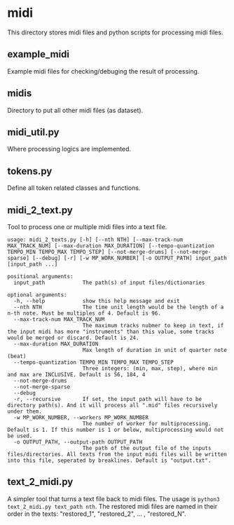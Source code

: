 # midi

This directory stores midi files and python scripts for processing midi files.

## example_midi

Example midi files for checking/debuging the result of processing.

## midis

Directory to put all other midi files (as dataset).

## midi_util.py

Where processing logics are implemented.

## tokens.py

Define all token related classes and functions.

## midi_2_text.py

Tool to process one or multiple midi files into a text file. 

```
usage: midi_2_texts.py [-h] [--nth NTH] [--max-track-num MAX_TRACK_NUM] [--max-duration MAX_DURATION] [--tempo-quantization TEMPO_MIN TEMPO_MAX TEMPO_STEP] [--not-merge-drums] [--not-merge-sparse] [--debug] [-r] [-w MP_WORK_NUMBER] [-o OUTPUT_PATH] input_path [input_path ...]

positional arguments:
  input_path            The path(s) of input files/dictionaries

optional arguments:
  -h, --help            show this help message and exit
  --nth NTH             The time unit length would be the length of a n-th note. Must be multiples of 4. Default is 96.
  --max-track-num MAX_TRACK_NUM
                        The maximum tracks nubmer to keep in text, if the input midi has more "instruments" than this value, some tracks would be merged or discard. Default is 24.
  --max-duration MAX_DURATION
                        Max length of duration in unit of quarter note (beat)
  --tempo-quantization TEMPO_MIN TEMPO_MAX TEMPO_STEP
                        Three integers: (min, max, step), where min and max are INCLUSIVE. Default is 56, 184, 4
  --not-merge-drums
  --not-merge-sparse
  --debug
  -r, --recursive       If set, the input path will have to be directory path(s). And it will process all ".mid" files recursively under them.
  -w MP_WORK_NUMBER, --workers MP_WORK_NUMBER
                        The number of worker for multiprocessing. Default is 1. If this number is 1 or below, multiprocessing would not be used.
  -o OUTPUT_PATH, --output-path OUTPUT_PATH
                        The path of the output file of the inputs files/directories. All texts from the input midi files will be written into this file, seperated by breaklines. Default is "output.txt".
```

## text_2_midi.py

A simpler tool that turns a text file back to midi files. The usage is `python3 text_2_midi.py text_path nth`. The restored midi files are named in their order in the texts: "restored_1", "restored_2", ... , "restored_N". 